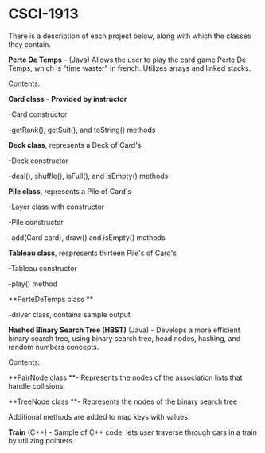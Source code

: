 # CSCI-1913

There is a description of each project below, along with which the classes they contain.

**Perte De Temps** - (Java) Allows the user to play the card game Perte De Temps, which is "time waster" in french. Utilizes arrays and linked stacks.

Contents:

**Card class** - **Provided by instructor**

  -Card constructor
	
  -getRank(), getSuit(), and toString() methods

**Deck class**, represents a Deck of Card's

  -Deck constructor
	
  -deal(), shuffle(), isFull(), and isEmpty() methods
  
**Pile class**, represents a Pile of Card's

  -Layer class with constructor
	
  -Pile constructor
	
  -add(Card card), draw() and isEmpty() methods
  
**Tableau class**, respresents thirteen Pile's of Card's

  -Tableau constructor
	
  -play() method
	
**PerteDeTemps class **

  -driver class, contains sample output



**Hashed Binary Search Tree (HBST)** (Java) - Develops a more efficient binary search tree, using binary search tree, head nodes, hashing, and random numbers concepts.

Contents:

**PairNode class **- Represents the nodes of the association lists that handle collisions.

**TreeNode class **- Represents the nodes of the binary search tree

Additional methods are added to map keys with values.


**Train** (C++) - Sample of C++ code, lets user traverse through cars in a train by utilizing pointers.



